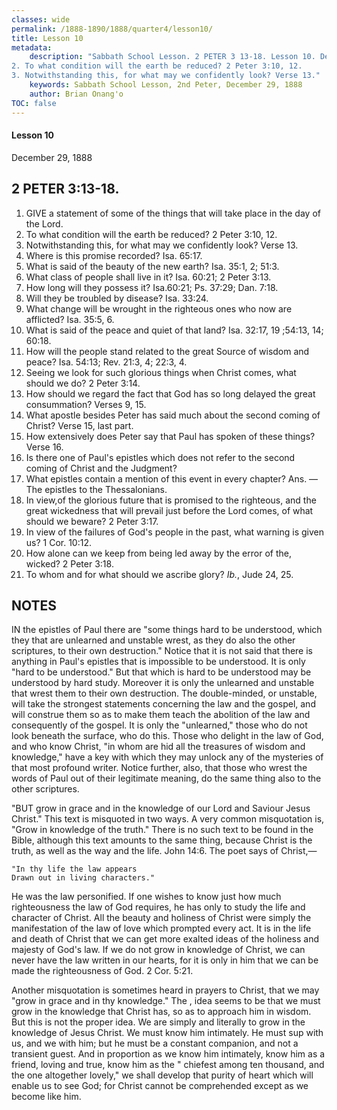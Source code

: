```yaml
---
classes: wide
permalink: /1888-1890/1888/quarter4/lesson10/
title: Lesson 10
metadata:
    description: "Sabbath School Lesson. 2 PETER 3 13-18. Lesson 10. December 29, 1888. 1. GIVE a statement of some of the things that will take place in the day of the Lord.
2. To what condition will the earth be reduced? 2 Peter 3:10, 12.
3. Notwithstanding this, for what may we confidently look? Verse 13."
    keywords: Sabbath School Lesson, 2nd Peter, December 29, 1888
    author: Brian Onang'o
TOC: false
---
```


#### Lesson 10

December 29, 1888

## 2 PETER 3:13-18.

1. GIVE a statement of some of the things that will take place in the day of the Lord.
2. To what condition will the earth be reduced? 2 Peter 3:10, 12.
3. Notwithstanding this, for what may we confidently look? Verse 13.
4. Where is this promise recorded? Isa. 65:17.
5. What is said of the beauty of the new earth? Isa. 35:1, 2; 51:3.
6. What class of people shall live in it? Isa. 60:21; 2 Peter 3:13.
7. How long will they possess it? Isa.60:21; Ps. 37:29; Dan. 7:18.
8. Will they be troubled by disease? Isa. 33:24.
9. What change will be wrought in the righteous ones who now are afflicted? Isa. 35:5, 6.
10. What is said of the peace and quiet of that land? Isa. 32:17, 19 ;54:13, 14; 60:18.
11. How will the people stand related to the great Source of wisdom and peace? Isa. 54:13; Rev. 21:3, 4; 22:3, 4.
12. Seeing we look for such glorious things when Christ comes, what should we do? 2 Peter 3:14.
13. How should we regard the fact that God has so long delayed the great consummation? Verses 9, 15.
14. What apostle besides Peter has said much about the second coming of Christ? Verse 15, last part.
15. How extensively does Peter say that Paul has spoken of these things? Verse 16.
16. Is there one of Paul's epistles which does not refer to the second coming of Christ and the Judgment?
17. What epistles contain a mention of this event in every chapter? Ans. — The epistles to the Thessalonians.
18. In view,of the glorious future that is promised to the righteous, and the great wickedness that will prevail just before the Lord comes, of what should we beware? 2 Peter 3:17.
19. In view of the failures of God's people in the past, what warning is given us? 1 Cor. 10:12.
20. How alone can we keep from being led away by the error of the, wicked? 2 Peter 3:18.
21. To whom and for what should we ascribe glory? *Ib.*, Jude 24, 25.

## NOTES

IN the epistles of Paul there are "some things hard to be understood, which they that are unlearned and unstable wrest, as they do also the other scriptures, to their own destruction." Notice that it is not said that there is anything in Paul's epistles that is impossible to be understood. It is only "hard to be understood." But that which is hard to be understood may be understood by hard study. Moreover it is only the unlearned and unstable that wrest them to their own destruction. The double-minded, or unstable, will take the strongest statements concerning the law and the gospel, and will construe them so as to make them teach the abolition of the law and consequently of the gospel. It is only the "unlearned," those who do not look beneath the surface, who do this. Those who delight in the law of God, and who know Christ, "in whom are hid all the treasures of wisdom and knowledge," have a key with which they may unlock any of the mysteries of that most profound writer. Notice further, also, that those who wrest the words of Paul out of their legitimate meaning, do the same thing also to the other scriptures.

"BUT grow in grace and in the knowledge of our Lord and Saviour Jesus Christ." This text is misquoted in two ways. A very common misquotation is, "Grow in knowledge of the truth." There is no such text to be found in the Bible, although this text amounts to the same thing, because Christ is the truth, as well as the way and the life. John 14:6. The poet says of Christ,—

```
"In thy life the law appears
Drawn out in living characters."
```

He was the law personified. If one wishes to know just how much righteousness the law of God requires, he has only to study the life and character of Christ. All the beauty and holiness of Christ were simply the manifestation of the law of love which prompted every act. It is in the life and death of Christ that we can get more exalted ideas of the holiness and majesty of God's law. If we do not grow in knowledge of Christ, we can never have the law written in our hearts, for it is only in him that we can be made the righteousness of God. 2 Cor. 5:21. 

Another misquotation is sometimes heard in prayers to Christ, that we may "grow in grace and in thy knowledge." The , idea seems to be that we must grow in the knowledge that Christ has, so as to approach him in wisdom. But this is not the proper idea. We are simply and literally to grow in the knowledge of Jesus Christ. We must know him intimately. He must sup with us, and we with him; but he must be a constant companion, and not a transient guest. And in proportion as we know him intimately, know him as a friend, loving and true, know him as the " chiefest among ten thousand, and the one altogether lovely," we shall develop that purity of heart which will enable us to see God; for Christ cannot be comprehended except as we become like him.
